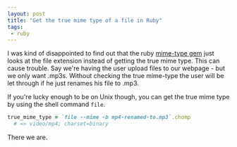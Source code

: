 ```yaml
---
layout: post
title: "Get the true mime type of a file in Ruby"
tags:
 - ruby
---
```

I was kind of disappointed to find out that the ruby [mime-type gem](http://mime-types.rubyforge.org) just looks at the file extension instead of getting the true mime type. This can cause trouble. Say we're having the user upload files to our webpage - but we only want .mp3s. Without checking the true mime-type the user will be let through if he just renames his file to .mp3.

If you're lucky enough to be on Unix though, you can get the true mime type by using the shell command `file`.

```` ruby
true_mime_type = `file --mime -b mp4-renamed-to.mp3`.chomp
  # => video/mp4; charset=binary
````

There we are.
